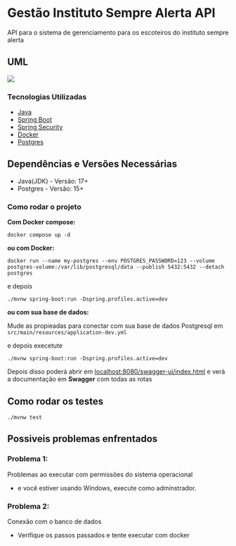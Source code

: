 # Gestão Instituto Sempre Alerta API


API para o sistema de gerenciamento para os escoteiros do instituto sempre alerta

## UML

[![](https://mermaid.ink/img/pako:eNqdVF1v2jAU_SuWnzYtRfmABvJGiyZNYlMF42XKy218G6wZG9mmXYb473Mcoqar0brmAZtzru_H8b0-0koxpAWtBBiz4FBr2JWSuM8jZGNQk2OHtN8nslSyJpwNobXV3IEaa26sBsuVDNASdhiAcQdcBPC9C_-kdChQjVKHXN1zbbcMmiG1UgIN0e3vEL5V0kJlSdWtQ2rOmEZXOnTrkFqARVJpdAub21fMYc96Zsg9Ks6IgUf88HEIe2kfuGQ3zRf2kvInOm8Xz6wGar_DyIdgKPA5xKlPu7v6XqLj_1zaVkkMeutVDXlzGSLaAFFx24SiKGNB3LrODYa6c_Rbe9ZyK0KtZMShDsCtJihfpLpZLckNSIn6fZ3SM6EkXvVM4Nb-0TFejK4Z1q6mi-TfLbh0fdPxwu3mQtxBjXAvvPug7J-5wOD1fgsP_kI9SaGAbTQPsN-bPQZkaw-02zdN2EW1fHE-37Z4V9xgBNrFT1BJk5KSq6vzph-HgmzBXDbr-_xs1hqWkkZ0h9rNDHNPrZeopHaLThZauC0D_bOkpTw5OzhYtW5kRQurDxjR7k7PLzMtHkAYhyLjVumv57e7XSK6B_lDqWcb958WR_qLFkmWj6az2TSJ81kSJ5PrNKKNg2ejJEmmk_R6PJnm4zjNThH97V0ko2ySxnmSj7Msbtn09Af588MN?type=png)](https://mermaid.live/edit#pako:eNqdVF1v2jAU_SuWnzYtRfmABvJGiyZNYlMF42XKy218G6wZG9mmXYb473Mcoqar0brmAZtzru_H8b0-0koxpAWtBBiz4FBr2JWSuM8jZGNQk2OHtN8nslSyJpwNobXV3IEaa26sBsuVDNASdhiAcQdcBPC9C_-kdChQjVKHXN1zbbcMmiG1UgIN0e3vEL5V0kJlSdWtQ2rOmEZXOnTrkFqARVJpdAub21fMYc96Zsg9Ks6IgUf88HEIe2kfuGQ3zRf2kvInOm8Xz6wGar_DyIdgKPA5xKlPu7v6XqLj_1zaVkkMeutVDXlzGSLaAFFx24SiKGNB3LrODYa6c_Rbe9ZyK0KtZMShDsCtJihfpLpZLckNSIn6fZ3SM6EkXvVM4Nb-0TFejK4Z1q6mi-TfLbh0fdPxwu3mQtxBjXAvvPug7J-5wOD1fgsP_kI9SaGAbTQPsN-bPQZkaw-02zdN2EW1fHE-37Z4V9xgBNrFT1BJk5KSq6vzph-HgmzBXDbr-_xs1hqWkkZ0h9rNDHNPrZeopHaLThZauC0D_bOkpTw5OzhYtW5kRQurDxjR7k7PLzMtHkAYhyLjVumv57e7XSK6B_lDqWcb958WR_qLFkmWj6az2TSJ81kSJ5PrNKKNg2ejJEmmk_R6PJnm4zjNThH97V0ko2ySxnmSj7Msbtn09Af588MN)

### Tecnologias Utilizadas

* [Java](https://www.java.com/en/)
* [Spring Boot](https://spring.io/projects/spring-boot)
* [Spring Security](https://spring.io/projects/spring-security)
* [Docker](https://www.docker.com/)
* [Postgres](https://www.postgresql.org/)


## Dependências e Versões Necessárias

* Java(JDK) - Versão: 17+
* Postgres - Versão: 15+

### Como rodar o projeto

**Com Docker compose:**

```
docker compose up -d
```

**ou com Docker:**

```
docker run --name my-postgres --env POSTGRES_PASSWORD=123 --volume postgres-volume:/var/lib/postgresql/data --publish 5432:5432 --detach postgres
```
e depois 

```
./mvnw spring-boot:run -Dspring.profiles.active=dev
```

**ou com sua base de dados:**

Mude as propieadas para conectar com sua base de dados Postgresql em ```src/main/resources/application-dev.yml```

e depois execetute

```
./mvnw spring-boot:run -Dspring.profiles.active=dev
```

Depois disso poderá abrir em [localhost:8080/swagger-ui/index.html](http://localhost:8080/swagger-ui/index.html) e verá a documentação em **Swagger** com todas as rotas


## Como rodar os testes

```
./mvnw test
```

## Possiveis problemas enfrentados


### Problema 1:
Problemas ao executar com permissões do sistema operacional
* e você estiver usando Windows, execute como adminstrador.

### Problema 2:
Conexão com o banco de dados
* Verifique os passos passados e tente executar com docker


